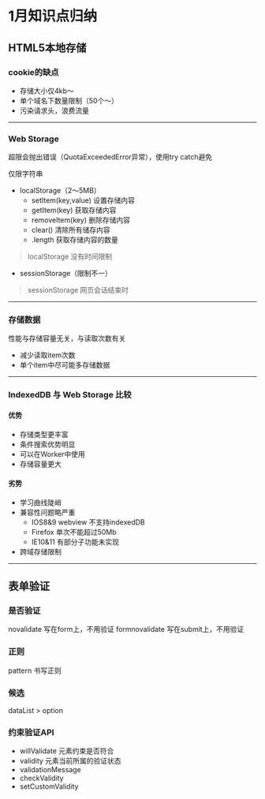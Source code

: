 # 1月知识点归纳
## HTML5本地存储
### cookie的缺点
* 存储大小仅4kb～
* 单个域名下数量限制（50个～）
* 污染请求头，浪费流量
---
### Web Storage
超限会抛出错误（QuotaExceededError异常），使用try catch避免

仅限字符串

* localStorage（2～5MB）
  * setItem(key,value) 设置存储内容
  * getItem(key) 获取存储内容
  * removeItem(key) 删除存储内容
  * clear() 清除所有储存内容
  * .length 获取存储内容的数量

> localStorage 没有时间限制

* sessionStorage（限制不一）


> sessionStorage 网页会话结束时
---
### 存储数据
性能与存储容量无关，与读取次数有关
- 减少读取item次数
- 单个item中尽可能多存储数据
---
### IndexedDB 与 Web Storage 比较
#### 优势
- 存储类型更丰富
- 条件搜索优势明显
- 可以在Worker中使用
- 存储容量更大
#### 劣势
- 学习曲线陡峭
- 兼容性问题略严重
  - IOS8&9 webview 不支持indexedDB
  - Firefox 单次不能超过50Mb
  - IE10&11 有部分子功能未实现
- 跨域存储限制

---
## 表单验证
### 是否验证
novalidate 写在form上，不用验证
formnovalidate 写在submit上，不用验证
### 正则
pattern 书写正则
### 候选
dataList > option
### 约束验证API
- willValidate 元素约束是否符合
- validity 元素当前所属的验证状态
- validationMessage 
- checkValidity
- setCustomValidity

